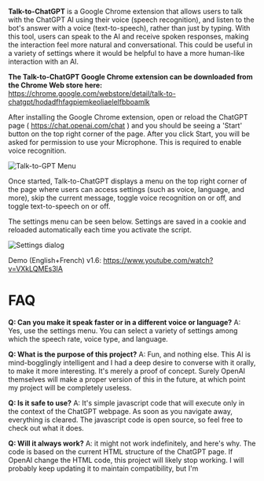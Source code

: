 **Talk-to-ChatGPT** is a Google Chrome extension that allows users to talk with the ChatGPT AI using their voice (speech recognition), and listen to the bot's answer with a voice (text-to-speech), rather than just by typing. With this tool, users can speak to the AI and receive spoken responses, making the interaction feel more natural and conversational. This could be useful in a variety of settings where it would be helpful to have a more human-like interaction with an AI.

**The Talk-to-ChatGPT Google Chrome extension can be downloaded from the Chrome Web store here:** https://chrome.google.com/webstore/detail/talk-to-chatgpt/hodadfhfagpiemkeoliaelelfbboamlk

After installing the Google Chrome extension, open or reload the ChatGPT page ( https://chat.openai.com/chat ) and you should be seeing a 'Start' button on the top right corner of the page. After you click Start, you will be asked for permission to use your Microphone. This is required to enable voice recognition.

![Talk-to-GPT Menu](/images/menu.png?raw=true "Talk-to-GPT Menu")

Once started, Talk-to-ChatGPT displays a menu on the top right corner of the page where users can access settings (such as voice, language, and more), skip the current message, toggle voice recognition on or off, and toggle text-to-speech on or off.

The settings menu can be seen below. Settings are saved in a cookie and reloaded automatically each time you activate the script.

![Settings dialog](/images/settings.png?raw=true "Settings dialog")

Demo (English+French) v1.6: https://www.youtube.com/watch?v=VXkLQMEs3lA

# FAQ

**Q: Can you make it speak faster or in a different voice or language?** A: Yes, use the settings menu. You can select a variety of settings among which the speech rate, voice type, and language.

**Q: What is the purpose of this project?**
A: Fun, and nothing else. This AI is mind-bogglingly intelligent and I had a deep desire to converse with it orally, to make it more interesting. It's merely a proof of concept. Surely OpenAI themselves will make a proper version of this in the future, at which point my project will be completely useless.

**Q: Is it safe to use?**
A: It's simple javascript code that will execute only in the context of the ChatGPT webpage. As soon as you navigate away, everything is cleared. The javascript code is open source, so feel free to check out what it does.

**Q: Will it always work?**
A: it might not work indefinitely, and here's why. The code is based on the current HTML structure of the ChatGPT page. If OpenAI change the HTML code, this project will likely stop working. I will probably keep updating it to maintain compatibility, but I'm